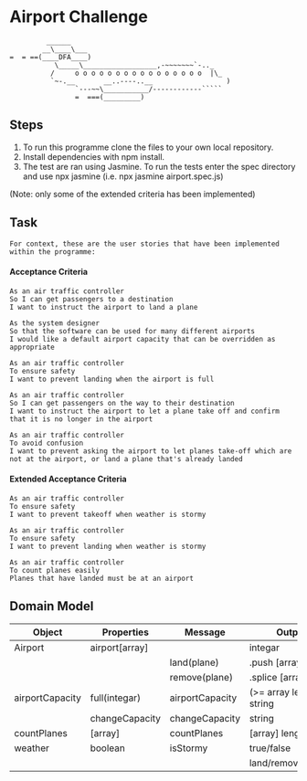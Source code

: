 Airport Challenge
=================

```
         ______
        __\____\___
=  = ==(____DFA____)
           \_____\__________________,-~~~~~~~`-.._
          /     o o o o o o o o o o o o o o o o  |\_
          `~-.__       __..----..__                  )
                `---~~\___________/------------`````
                =  ===(_________)

```

Steps
-------

1. To run this programme clone the files to your own local repository.
2. Install dependencies with npm install.
3. The test are ran using Jasmine. To run the tests enter the spec directory and use npx jasmine <filename> (i.e. npx jasmine airport.spec.js)

(Note: only some of the extended criteria has been implemented)

Task
-----
```
For context, these are the user stories that have been implemented within the programme:
```

#### Acceptance Criteria
```
As an air traffic controller
So I can get passengers to a destination
I want to instruct the airport to land a plane

As the system designer
So that the software can be used for many different airports
I would like a default airport capacity that can be overridden as appropriate

As an air traffic controller
To ensure safety
I want to prevent landing when the airport is full

As an air traffic controller
So I can get passengers on the way to their destination
I want to instruct the airport to let a plane take off and confirm that it is no longer in the airport

As an air traffic controller
To avoid confusion
I want to prevent asking the airport to let planes take-off which are not at the airport, or land a plane that's already landed
```

#### Extended Acceptance Criteria
```
As an air traffic controller
To ensure safety
I want to prevent takeoff when weather is stormy

As an air traffic controller
To ensure safety
I want to prevent landing when weather is stormy

As an air traffic controller
To count planes easily
Planes that have landed must be at an airport
```

Domain Model
-------

| Object | Properties | Message | Output | Completed |
| ------ | ---------- | ------- | ------ | --------- |
| Airport | airport[array] | | integar | ✅ 
| | |land(plane) | .push [array] | ✅ |
| | | remove(plane) | .splice [array] | ✅ |
| airportCapacity | full(integar) | airportCapacity | (>= array length) string | ✅ |
| | changeCapacity | changeCapacity | string | ✅ 
| countPlanes | [array] | countPlanes | [array] length | ✅ 
 weather | boolean | isStormy | true/false | ✅ 
 | | | | land/remove(plane) | ❌ |
